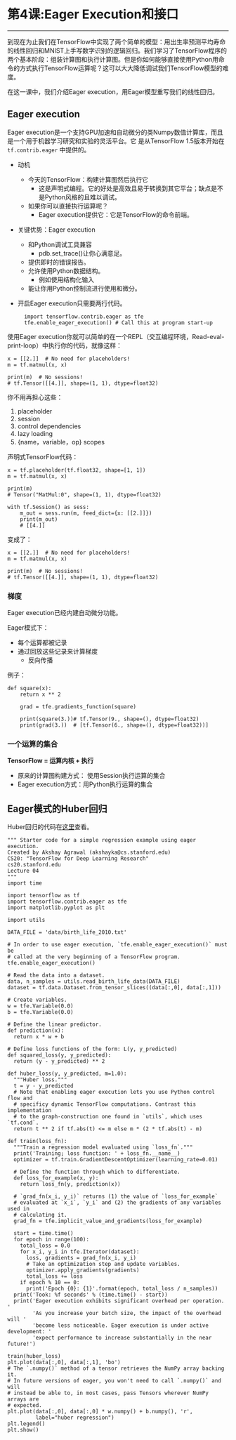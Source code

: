# 第4课:Eager Execution和接口
---
到现在为止我们在TensorFlow中实现了两个简单的模型：用出生率预测平均寿命的线性回归和MNIST上手写数字识别的逻辑回归。我们学习了TensorFlow程序的两个基本阶段：组装计算图和执行计算图。但是你如何能够直接使用Python用命令的方式执行TensorFlow运算呢？这可以大大降低调试我们TensorFlow模型的难度。

在这一课中，我们介绍Eager execution，用Eager模型重写我们的线性回归。

## Eager execution
Eager execution是一个支持GPU加速和自动微分的类Numpy数值计算库，而且是一个用于机器学习研究和实验的灵活平台。它 是从TensorFlow 1.5版本开始在`tf.contrib.eager`
中提供的。

- 动机
	- 今天的TensorFlow：构建计算图然后执行它
		- 这是声明式编程。它的好处是高效且易于转换到其它平台；缺点是不是Python风格的且难以调试。
	- 如果你可以直接执行运算呢？
		- Eager execution提供它：它是TensorFlow的命令前端。
- 关键优势：Eager execution
	- 和Python调试工具兼容
		- pdb.set_trace()让你心满意足。
	- 提供即时的错误报告。
	- 允许使用Python数据结构。
		- 例如使用结构化输入
	- 能让你用Python控制流进行使用和微分。
- 开启Eager execution只需要两行代码。

    	import tensorflow.contrib.eager as tfe
    	tfe.enable_eager_execution() # Call this at program start-up

使用Eager execution你就可以简单的在一个REPL（交互编程环境，Read-eval-print-loop）中执行你的代码，就像这样：
	
	x = [[2.]]  # No need for placeholders!
	m = tf.matmul(x, x)
	
	print(m)  # No sessions!
	# tf.Tensor([[4.]], shape=(1, 1), dtype=float32)

你不用再担心这些：

1. placeholder
2. session
3. control dependencies
4. lazy loading
5. {name，variable，op} scopes

声明式TensorFlow代码：

	x = tf.placeholder(tf.float32, shape=[1, 1])
	m = tf.matmul(x, x)
	
	print(m)
	# Tensor("MatMul:0", shape=(1, 1), dtype=float32)

	with tf.Session() as sess:
	  	m_out = sess.run(m, feed_dict={x: [[2.]]})
		print(m_out)
		# [[4.]]

变成了：

    x = [[2.]]  # No need for placeholders!
	m = tf.matmul(x, x)
	
	print(m)  # No sessions!
	# tf.Tensor([[4.]], shape=(1, 1), dtype=float32)

### 梯度
Eager execution已经内建自动微分功能。

Eager模式下：

- 每个运算都被记录
- 通过回放这些记录来计算梯度
	- 反向传播

例子：

    def square(x):
		return x ** 2
    
    	grad = tfe.gradients_function(square)
    
    	print(square(3.))# tf.Tensor(9., shape=(), dtype=float32)
    	print(grad(3.))  # [tf.Tensor(6., shape=(), dtype=float32))]


### 一个运算的集合

**TensorFlow = 运算内核 + 执行**

- 原来的计算图构建方式： 使用Session执行运算的集合
- Eager execution方式：用Python执行运算的集合

## Eager模式的Huber回归

 Huber回归的代码在[这里](https://github.com/cnscott/Stanford-CS20si/blob/master/examples/04_linreg_eager.py)查看。

	""" Starter code for a simple regression example using eager execution.
	Created by Akshay Agrawal (akshayka@cs.stanford.edu)
	CS20: "TensorFlow for Deep Learning Research"
	cs20.stanford.edu
	Lecture 04
	"""
	import time
	
	import tensorflow as tf
	import tensorflow.contrib.eager as tfe
	import matplotlib.pyplot as plt
	
	import utils
	
	DATA_FILE = 'data/birth_life_2010.txt'
	
	# In order to use eager execution, `tfe.enable_eager_execution()` must be
	# called at the very beginning of a TensorFlow program.
	tfe.enable_eager_execution()
	
	# Read the data into a dataset.
	data, n_samples = utils.read_birth_life_data(DATA_FILE)
	dataset = tf.data.Dataset.from_tensor_slices((data[:,0], data[:,1]))
	
	# Create variables.
	w = tfe.Variable(0.0)
	b = tfe.Variable(0.0)
	
	# Define the linear predictor.
	def prediction(x):
	  return x * w + b
	
	# Define loss functions of the form: L(y, y_predicted)
	def squared_loss(y, y_predicted):
	  return (y - y_predicted) ** 2
	
	def huber_loss(y, y_predicted, m=1.0):
	  """Huber loss."""
	  t = y - y_predicted
	  # Note that enabling eager execution lets you use Python control flow and
	  # specificy dynamic TensorFlow computations. Contrast this implementation
	  # to the graph-construction one found in `utils`, which uses `tf.cond`.
	  return t ** 2 if tf.abs(t) <= m else m * (2 * tf.abs(t) - m)
	
	def train(loss_fn):
	  """Train a regression model evaluated using `loss_fn`."""
	  print('Training; loss function: ' + loss_fn.__name__)
	  optimizer = tf.train.GradientDescentOptimizer(learning_rate=0.01)
	
	  # Define the function through which to differentiate.
	  def loss_for_example(x, y):
	    return loss_fn(y, prediction(x))
	
	  # `grad_fn(x_i, y_i)` returns (1) the value of `loss_for_example`
	  # evaluated at `x_i`, `y_i` and (2) the gradients of any variables used in
	  # calculating it.
	  grad_fn = tfe.implicit_value_and_gradients(loss_for_example)
	
	  start = time.time()
	  for epoch in range(100):
	    total_loss = 0.0
	    for x_i, y_i in tfe.Iterator(dataset):
	      loss, gradients = grad_fn(x_i, y_i)
	      # Take an optimization step and update variables.
	      optimizer.apply_gradients(gradients)
	      total_loss += loss
	    if epoch % 10 == 0:
	      print('Epoch {0}: {1}'.format(epoch, total_loss / n_samples))
	  print('Took: %f seconds' % (time.time() - start))
	  print('Eager execution exhibits significant overhead per operation. '
	        'As you increase your batch size, the impact of the overhead will '
	        'become less noticeable. Eager execution is under active development: '
	        'expect performance to increase substantially in the near future!')
	
	train(huber_loss)
	plt.plot(data[:,0], data[:,1], 'bo')
	# The `.numpy()` method of a tensor retrieves the NumPy array backing it.
	# In future versions of eager, you won't need to call `.numpy()` and will
	# instead be able to, in most cases, pass Tensors wherever NumPy arrays are
	# expected.
	plt.plot(data[:,0], data[:,0] * w.numpy() + b.numpy(), 'r',
	         label="huber regression")
	plt.legend()
	plt.show()
